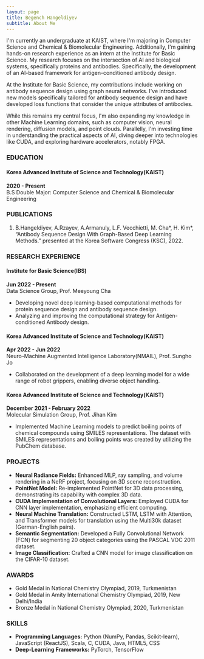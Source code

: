 ```yaml
---
layout: page
title: Begench Hangeldiyev
subtitle: About Me
---
```


I'm currently an undergraduate at KAIST, where I'm majoring in Computer Science and Chemical & Biomolecular Engineering. Additionally, I'm gaining hands-on research experience as an intern at the Institute for Basic Science. My research focuses on the intersection of AI and biological systems, specifically proteins and antibodies. Specifically, the development of an AI-based framework for antigen-conditioned antibody design. 

At the Institute for Basic Science, my contributions include working on antibody sequence design using graph neural networks. I've introduced new models specifically tailored for antibody sequence design and have developed loss functions that consider the unique attributes of antibodies.

While this remains my central focus, I'm also expanding my knowledge in other Machine Learning domains, such as computer vision, neural rendering, diffusion models, and point clouds. Parallelly, I'm investing time in understanding the practical aspects of AI, diving deeper into technologies like CUDA, and exploring hardware accelerators, notably FPGA.


### EDUCATION
#### Korea Advanced Institute of Science and Technology(KAIST)
**2020 - Present**  
B.S Double Major: Computer Science and Chemical & Biomolecular Engineering

### PUBLICATIONS
1. B.Hangeldiyev, A.Rzayev, A.Armanuly, L.F. Vecchietti, M. Cha*, H. Kim*, “Antibody Sequence Design With Graph-Based Deep Learning Methods.” presented at the Korea Software Congress (KSC), 2022.

### RESEARCH EXPERIENCE
#### Institute for Basic Science(IBS)
**Jun 2022 - Present**  
Data Science Group, Prof. Meeyoung Cha
- Developing novel deep learning-based computational methods for protein sequence design and antibody sequence design.
- Analyzing and improving the computational strategy for Antigen-conditioned Antibody design.

#### Korea Advanced Institute of Science and Technology(KAIST)
**Apr 2022 - Jun 2022**  
Neuro-Machine Augmented Intelligence Laboratory(NMAIL), Prof. Sungho Jo
- Collaborated on the development of a deep learning model for a wide range of robot grippers, enabling diverse object handling.

#### Korea Advanced Institute of Science and Technology(KAIST)
**December 2021 - February 2022**  
Molecular Simulation Group, Prof. Jihan Kim
- Implemented Machine Learning models to predict boiling points of chemical compounds using SMILES representations. The dataset with SMILES representations and boiling points was created by utilizing the PubChem database.


### PROJECTS
- **Neural Radiance Fields:** Enhanced MLP, ray sampling, and volume rendering in a NeRF project, focusing on 3D scene reconstruction.
- **PointNet Model:** Re-implemented PointNet for 3D data processing, demonstrating its capability with complex 3D data.
- **CUDA Implementation of Convolutional Layers:** Employed CUDA for CNN layer implementation, emphasizing efficient computing.
- **Neural Machine Translation:** Constructed LSTM, LSTM with Attention, and Transformer models for translation using the Multi30k dataset (German-English pairs).
- **Semantic Segmentation:** Developed a Fully Convolutional Network (FCN) for segmenting 20 object categories using the PASCAL VOC 2011 dataset.
- **Image Classification:** Crafted a CNN model for image classification on the CIFAR-10 dataset.

### AWARDS

- Gold Medal in National Chemistry Olympiad, 2019, Turkmenistan
- Gold Medal in Amity International Chemistry Olympiad, 2019, New Delhi/India
- Bronze Medal in National Chemistry Olympiad, 2020, Turkmenistan

### SKILLS

- **Programming Languages:** Python (NumPy, Pandas, Scikit-learn), JavaScript (ReactJS), Scala, C, CUDA, Java, HTML5, CSS
- **Deep-Learning Frameworks:** PyTorch, TensorFlow


